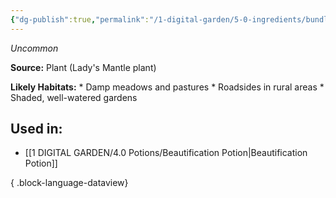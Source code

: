 ```yaml
---
{"dg-publish":true,"permalink":"/1-digital-garden/5-0-ingredients/bundle-of-lady-s-mantle/","tags":["ingredient","uncommon"]}
---
```


*Uncommon*

**Source:** Plant (Lady's Mantle plant)

**Likely Habitats:** * Damp meadows and pastures * Roadsides in rural areas * Shaded, well-watered gardens

## Used in:

- [[1 DIGITAL GARDEN/4.0 Potions/Beautification Potion\|Beautification Potion]]

{ .block-language-dataview}

